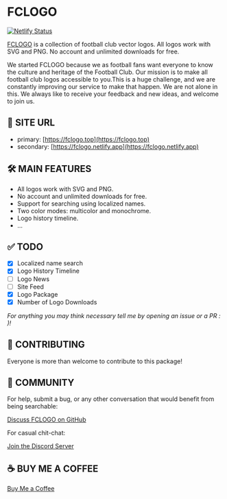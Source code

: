 # FCLOGO

[![Netlify Status](https://api.netlify.com/api/v1/badges/9f12224e-7952-4a68-9855-13f409bf7def/deploy-status)](https://app.netlify.com/sites/glistening-pixie-5836cd/deploys)


[FCLOGO](https://fclogo.top) is a collection of football club vector logos. All logos work with SVG and PNG. No account and unlimited downloads for free.

We started FCLOGO because we as football fans want everyone to know the culture and heritage of the Football Club. Our mission is to make all football club logos accessible to you.This is a huge challenge, and we are constantly improving our service to make that happen. We are not alone in this. We always like to receive your feedback and new ideas, and welcome to join us.

## 🔗 SITE URL

- primary: [https://fclogo.top](https://fclogo.top)
- secondary: [https://fclogo.netlify.app](https://fclogo.netlify.app)

## 🛠 MAIN FEATURES

- All logos work with SVG and PNG.
- No account and unlimited downloads for free.
- Support for searching using localized names.
- Two color modes: multicolor and monochrome.
- Logo history timeline.
- ...

## ✅ TODO

- [x] Localized name search
- [x] Logo History Timeline
- [ ] Logo News
- [ ] Site Feed
- [x] Logo Package
- [x] Number of Logo Downloads

*For anything you may think necessary tell me by opening an issue or a PR : )!*

## 📝 CONTRIBUTING

Everyone is more than welcome to contribute to this package!

## 💬 COMMUNITY

For help, submit a bug, or any other conversation that would benefit from being searchable:

[Discuss FCLOGO on GitHub](https://github.com/FCLOGO/fclogo.top/discussions)

For casual chit-chat:

[Join the Discord Server](https://discord.gg/gVcbysaEWD)

## ☕️ BUY ME A COFFEE

[Buy Me a Coffee](https://fclogo.top/sponsor)